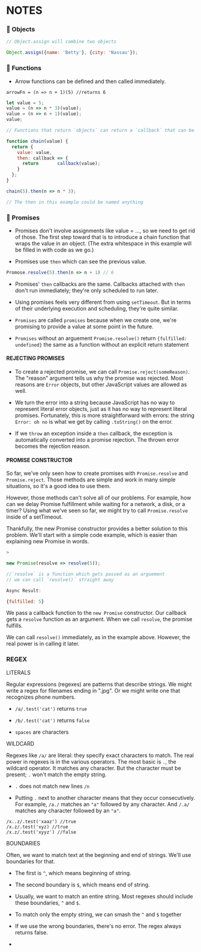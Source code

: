 # NOTES
<!-- 
- [🏀 Promises](#-promises)
<!-- - [🌋 Week Three](#-week-three)
- [🛰️ Week Four](#-week-four)
- [🔮 Week Five](#-week-six)
- [🥌 Week Six](#-week-six)
- [💣 Week Seven](#-week-seven)
- [🛸 Week Eight](#-week-eight)
- [🌵 Week Nine](#-week-nine)
- [🔗 Week Ten](#-week-teb)
- [🧫 Week Eleven](#-week-eleven) -->

### 🧱 Objects 

```js
// Object.assign will combine two objects

Object.assign({name: 'Betty'}, {city: 'Nassau'});
```

### 👀 Functions

- Arrow functions can be defined and then called immediately.

`arrowFn = (n => n + 1)(5) //returns 6`

```js
let value = 5;
value = (n => n * 3)(value);
value = (n => n + 1)(value);
value;
```

```js
// Functions that return `objects` can return a `callback` that can be called using `.` notation. 

function chain(value) {
  return {
    value: value,
    then: callback => {
      return       callback(value);
    }
  };
}

chain(5).then(n => n * 3);

// The then in this example could be named anything
```

### 🏀 Promises 

- Promises don't involve assignments like value = ..., so we need to get rid of those. The first step toward that is to introduce a chain function that wraps the value in an object. (The extra whitespace in this example will be filled in with code as we go.)

- Promises use `then` which can see the previous value. 

```js
Promose.resolve(5).then(n => n + 1) // 6
```

- Promises' `then` callbacks are the same. Callbacks attached with `then` don't run immediately; they're only scheduled to run later.

- Using promises feels very different from using `setTimeout`. But in terms of their underlying execution and scheduling, they're quite similar.

- `Promises` are called `promises` because when we create one, we're promising to provide a value at some point in the future.

- `Promises` without an arguement `Promise.resolve()` return `{fulfilled: undefined}` the same as a function without an explicit return statement

#### REJECTING PROMISES

- To create a rejected promise, we can call `Promise.reject(someReason)`. The "reason" argument tells us why the promise was rejected. Most reasons are `Error` objects, but other JavaScript values are allowed as well.

- We turn the error into a string because JavaScript has no way to represent literal error objects, just as it has no way to represent literal promises. Fortunately, this is more straightforward with errors: the string `Error: oh no` is what we get by calling `.toString()` on the error.

- If we `throw` an exception inside a `then` callback, the exception is automatically converted into a promise rejection. The thrown error becomes the rejection reason.

#### PROMISE CONSTRUCTOR

So far, we've only seen how to create promises with `Promise.resolve` and `Promise.reject`. Those methods are simple and work in many simple situations, so it's a good idea to use them.

However, those methods can't solve all of our problems. For example, how can we delay Promise fulfillment while waiting for a network, a disk, or a timer? Using what we've seen so far, we might try to call `Promise.resolve` inside of a setTimeout.

Thankfully, the new Promise constructor provides a better solution to this problem. We'll start with a simple code example, which is easier than explaining new Promise in words.

```js
> 

new Promise(resolve => resolve(5));

//`resolve` is a function which gets passed as an arguement
// we can call `resolve()` straight away

Async Result:

{fulfilled: 5}
```

We pass a callback function to the `new Promise` constructor. Our callback gets a `resolve` function as an argument. When we call `resolve`, the promise fulfills.

We can call `resolve()` immediately, as in the example above. However, the real power is in calling it later.

### REGEX

LITERALS

Regular expressions (regexes) are patterns that describe strings. We might write a regex for filenames ending in ".jpg". Or we might write one that recognizes phone numbers.

- `/a/.test('cat')` returns `true`

- `/b/.test('cat')` returns `false`

- `spaces` are characters

WILDCARD

Regexes like `/a/` are literal: they specify exact characters to match. The real power in regexes is in the various operators. The most basic is `.`, the wildcard operator. It matches any character. But the character must be present; `.` won't match the empty string.

- `.` does not match new lines `/n`

- Putting `.` next to another character means that they occur consecutively. For example, `/a./` matches an `"a"` followed by any character. And `/.a/` matches any character followed by an `"a"`.

```
/x..z/.test('xaaz') //true
/x.z/.test('xyz) //true
/x.z/.test('xyyz') //false
```

BOUNDARIES

Often, we want to match text at the beginning and end of strings. We'll use boundaries for that. 

- The first is `^`, which means beginning of string.

- The second boundary is `$`, which means end of string.

- Usually, we want to match an entire string. Most regexes should include these boundaries, `^` and `$`.

- To match only the empty string, we can smash the `^` and `$` together

- If we use the wrong boundaries, there's no error. The regex always returns false.

- 